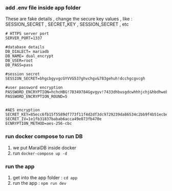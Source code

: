 ### add .env file inside app folder

These are fake details , change the secure key values , like : SESSION_SECRET , SECRET_KEY , SESSION_SECRET , etc

```
# HTTPS server port
SERVER_PORT=1337

#database details
DB_DIALECT= mariadb
DB_NAME= dual_encrypt
DB_USER=root
DB_PASS=pass

#session secret
SESSION_SECRET=bhgcbgyvgcGYVVG537ghvchgv&783gehuh!dcchgcgvcgh

#user password encryption
PASSWORD_ENCRYPTION=hchcHBG!78349784Ggvgyv!7433dhbusgdcwhhhjchj&hbdhwebw_bdhj1245
PASSWORD_ENCRYPTION_ROUND=5


#AES encryption
SECRET_KEY=85ecc6fb15f5589df773f11f4d2df3dc9729239da86534c2bb9f4b51ecbe954e
SECRET_IV=1e1fb31837babab6acca49e073fb470e
ECNRYPTION_METHOD=aes-256-cbc
```


### run docker compose to run DB
1. we put MaraiDB inside docker
2. run `docker-compose up -d`

### run the app
1. get into the app folder : `cd app`
2. run the app : `npm run dev`
